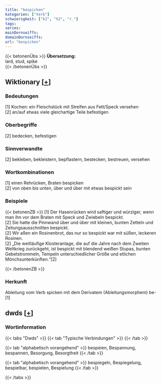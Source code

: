 ```yaml
---
title: "bespicken"
kategorien: ["Verb"]
schwierigkeit: ["k2", "h2", "r_"]
tags:
series:
mainDornseiffs:
domainDornseiffs:
url: "bespicken"
---
```


{{< betonenÜbs >}}
**Übersetzung:**  
lard, stud, spike  
{{< /betonenÜbs >}}

## Wiktionary [[+](https://de.wiktionary.org/wiki/bespicken)]

### Bedeutungen
[1] Kochen: ein Fleischstück mit Streifen aus Fett/Speck versehen  
[2] an/auf etwas viele gleichartige Teile befestigen  

### Oberbegriffe
[2] bedecken, befestigen  

### Sinnverwandte
[2] bekleben, bekleistern, bepflastern, bestecken, bestreuen, versehen  

### Wortkombinationen
[1] einen Rehrücken, Braten bespicken  
[2] von oben bis unten, über und über mit etwas bespickt sein  

### Beispiele
{{< betonenZB >}}
[1] Der Hasenrücken wird saftiger und würziger, wenn man ihn vor dem Braten mit Speck und Zwiebeln bespickt.  
[2] Sie hatte die Pinnwand über und über mit kleinen, bunten Zetteln und Zeitungsausschnitten bespickt.  
[2] Wir aßen ein Rosinenbrot, das nur so bespickt war mit süßen, leckeren Rosinen.  
[2] „Die weitläufige Klosteranlage, die auf die Jahre nach dem Zweiten Weltkrieg zurückgeht, ist bespickt mit blendend weißen Stupas, bunten Gebetstrommeln, Tempeln unterschiedlicher Größe und etlichen Mönchsunterkünften.“[2]  

{{< /betonenZB >}}
### Herkunft
Ableitung vom Verb spicken mit dem Derivatem (Ableitungsmorphem) be-[1]  



## dwds [[+](https://www.dwds.de/wb/bespicken)]

### Wortinformation
{{< tabs "Dwds" >}}
{{< tab "Typische Verbindungen" >}}
{{< /tab >}}

{{< tab "alphabetisch vorangehend" >}}
bespeien, Bespannung, bespannen, Besorgung, Besorgtheit
{{< /tab >}}

{{< tab "alphabetisch vorangehend" >}}
bespiegeln, Bespiegelung, bespielbar, bespielen, Bespielung
{{< /tab >}}

{{< /tabs >}}

